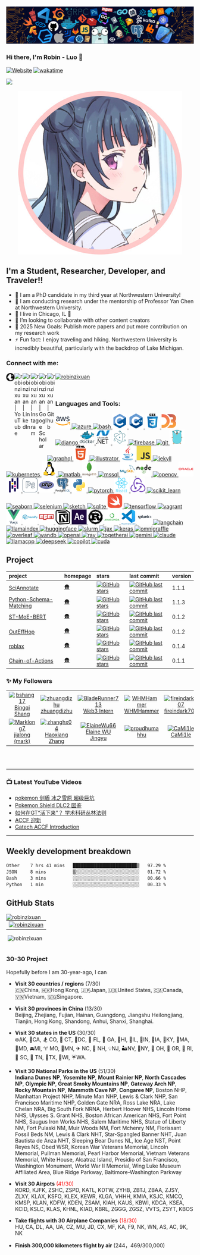 
<p align="center"><img src="assert/header_.png" /></p>

### Hi there, I'm Robin - Luo 👋 

[![Website](https://img.shields.io/website?label=robinzixuan.com&style=for-the-badge&url=https%3A%2F%2Fcodestackr.com)](https://hluo76.github.io/robin.github.io/)
[![wakatime](https://wakatime.com/badge/user/5d89be5e-117e-4882-805a-5aedd1abcb86/project/0617f7fd-c528-4ef5-bd2e-56df133b971c.svg)](https://wakatime.com/badge/user/5d89be5e-117e-4882-805a-5aedd1abcb86/project/0617f7fd-c528-4ef5-bd2e-56df133b971c)

<img src="https://count.getloli.com/get/@:robinzixuan?theme=moebooru" />




<p align="center"><img src="assert/oqaazcctup1.jpeg" alt="robinzixuan" /></p>



## I'm a Student, Researcher, Developer, and Traveler!!

- 🔭 I am a PhD candidate in my third year at Northwestern University!
- 🤖 I am conducting research under the mentorship of Professor Yan Chen at Northwestern University.
- 🌱 I live in Chicago, IL 🤣
- 👯 I’m looking to collaborate with other content creators
- 🥅 2025 New Goals: Publish more papers and put more contribution on my research work
- ⚡ Fun fact: I enjoy traveling and hiking. Northwestern University is incredibly beautiful, particularly with the backdrop of Lake Michigan.




### Connect with me:

[<img align="left" alt="robinzixuan.com" width="22px" src="https://raw.githubusercontent.com/iconic/open-iconic/master/svg/globe.svg" />][website]
[<img align="left" alt="robinzixuan | YouTube" width="22px" src="https://cdn.jsdelivr.net/npm/simple-icons@v3/icons/youtube.svg" />][youtube]


[<img align="left" alt="robinzixuan | LinkedIn" width="22px" src="https://cdn.jsdelivr.net/npm/simple-icons@v3/icons/linkedin.svg" />][linkedin]
[<img align="left" alt="robinzixuan | Instagram" width="22px" src="https://cdn.jsdelivr.net/npm/simple-icons@v3/icons/instagram.svg" />][instagram]
[<img align="left" alt="robinzixuan | Google Scholar" width="22px" src="https://cdn.jsdelivr.net/npm/simple-icons@v3/icons/googlescholar.svg" />][googlescholar]


[<img align="left" alt="robinzixuan | Github" width="22px" src="https://cdn.jsdelivr.net/npm/simple-icons@v3/icons/github.svg" />][webdevplaylist]
<a href="https://twitter.com/robinzixuan" target="blank"><img align="center" src="https://raw.githubusercontent.com/rahuldkjain/github-profile-readme-generator/master/src/images/icons/Social/twitter.svg" alt="robinzixuan" height="30" width="40" /></a>

<br />

### Languages and Tools:
<p align="left"> <a href="https://aws.amazon.com" target="_blank" rel="noreferrer"> <img src="https://raw.githubusercontent.com/devicons/devicon/master/icons/amazonwebservices/amazonwebservices-original-wordmark.svg" alt="aws" width="40" height="40"/> </a> <a href="https://azure.microsoft.com/en-in/" target="_blank" rel="noreferrer"> <img src="https://www.vectorlogo.zone/logos/microsoft_azure/microsoft_azure-icon.svg" alt="azure" width="40" height="40"/> </a> <a href="https://www.gnu.org/software/bash/" target="_blank" rel="noreferrer"> <img src="https://www.vectorlogo.zone/logos/gnu_bash/gnu_bash-icon.svg" alt="bash" width="40" height="40"/> </a> <a href="https://www.cprogramming.com/" target="_blank" rel="noreferrer"> <img src="https://raw.githubusercontent.com/devicons/devicon/master/icons/c/c-original.svg" alt="c" width="40" height="40"/> </a> <a href="https://www.w3schools.com/cpp/" target="_blank" rel="noreferrer"> <img src="https://raw.githubusercontent.com/devicons/devicon/master/icons/cplusplus/cplusplus-original.svg" alt="cplusplus" width="40" height="40"/> </a> <a href="https://www.w3schools.com/css/" target="_blank" rel="noreferrer"> <img src="https://raw.githubusercontent.com/devicons/devicon/master/icons/css3/css3-original-wordmark.svg" alt="css3" width="40" height="40"/> </a> <a href="https://d3js.org/" target="_blank" rel="noreferrer"> <img src="https://raw.githubusercontent.com/devicons/devicon/master/icons/d3js/d3js-original.svg" alt="d3js" width="40" height="40"/> </a> <a href="https://www.djangoproject.com/" target="_blank" rel="noreferrer"> <img src="https://cdn.worldvectorlogo.com/logos/django.svg" alt="django" width="40" height="40"/> </a> <a href="https://www.docker.com/" target="_blank" rel="noreferrer"> <img src="https://raw.githubusercontent.com/devicons/devicon/master/icons/docker/docker-original-wordmark.svg" alt="docker" width="40" height="40"/> </a> <a href="https://dotnet.microsoft.com/" target="_blank" rel="noreferrer"> <img src="https://raw.githubusercontent.com/devicons/devicon/master/icons/dot-net/dot-net-original-wordmark.svg" alt="dotnet" width="40" height="40"/> </a> <a href="https://www.electronjs.org" target="_blank" rel="noreferrer"> <img src="https://raw.githubusercontent.com/devicons/devicon/master/icons/electron/electron-original.svg" alt="electron" width="40" height="40"/> </a> <a href="https://firebase.google.com/" target="_blank" rel="noreferrer"> <img src="https://www.vectorlogo.zone/logos/firebase/firebase-icon.svg" alt="firebase" width="40" height="40"/> </a> <a href="https://git-scm.com/" target="_blank" rel="noreferrer"> <img src="https://www.vectorlogo.zone/logos/git-scm/git-scm-icon.svg" alt="git" width="40" height="40"/> </a> <a href="https://golang.org" target="_blank" rel="noreferrer"> <img src="https://raw.githubusercontent.com/devicons/devicon/master/icons/go/go-original.svg" alt="go" width="40" height="40"/> </a> <a href="https://graphql.org" target="_blank" rel="noreferrer"> <img src="https://www.vectorlogo.zone/logos/graphql/graphql-icon.svg" alt="graphql" width="40" height="40"/> </a> <a href="https://www.w3.org/html/" target="_blank" rel="noreferrer"> <img src="https://raw.githubusercontent.com/devicons/devicon/master/icons/html5/html5-original-wordmark.svg" alt="html5" width="40" height="40"/> </a> <a href="https://www.adobe.com/in/products/illustrator.html" target="_blank" rel="noreferrer"> <img src="https://www.vectorlogo.zone/logos/adobe_illustrator/adobe_illustrator-icon.svg" alt="illustrator" width="40" height="40"/> </a> <a href="https://www.java.com" target="_blank" rel="noreferrer"> <img src="https://raw.githubusercontent.com/devicons/devicon/master/icons/java/java-original.svg" alt="java" width="40" height="40"/> </a> <a href="https://developer.mozilla.org/en-US/docs/Web/JavaScript" target="_blank" rel="noreferrer"> <img src="https://raw.githubusercontent.com/devicons/devicon/master/icons/javascript/javascript-original.svg" alt="javascript" width="40" height="40"/> </a> <a href="https://jekyllrb.com/" target="_blank" rel="noreferrer"> <img src="https://www.vectorlogo.zone/logos/jekyllrb/jekyllrb-icon.svg" alt="jekyll" width="40" height="40"/> </a> <a href="https://kubernetes.io" target="_blank" rel="noreferrer"> <img src="https://www.vectorlogo.zone/logos/kubernetes/kubernetes-icon.svg" alt="kubernetes" width="40" height="40"/> </a> <a href="https://www.linux.org/" target="_blank" rel="noreferrer"> <img src="https://raw.githubusercontent.com/devicons/devicon/master/icons/linux/linux-original.svg" alt="linux" width="40" height="40"/> </a> <a href="https://www.mathworks.com/" target="_blank" rel="noreferrer"> <img src="https://upload.wikimedia.org/wikipedia/commons/2/21/Matlab_Logo.png" alt="matlab" width="40" height="40"/> </a> <a href="https://www.mongodb.com/" target="_blank" rel="noreferrer"> <img src="https://raw.githubusercontent.com/devicons/devicon/master/icons/mongodb/mongodb-original-wordmark.svg" alt="mongodb" width="40" height="40"/> </a> <a href="https://www.microsoft.com/en-us/sql-server" target="_blank" rel="noreferrer"> <img src="https://www.svgrepo.com/show/303229/microsoft-sql-server-logo.svg" alt="mssql" width="40" height="40"/> </a> <a href="https://www.mysql.com/" target="_blank" rel="noreferrer"> <img src="https://raw.githubusercontent.com/devicons/devicon/master/icons/mysql/mysql-original-wordmark.svg" alt="mysql" width="40" height="40"/> </a> <a href="https://nodejs.org" target="_blank" rel="noreferrer"> <img src="https://raw.githubusercontent.com/devicons/devicon/master/icons/nodejs/nodejs-original-wordmark.svg" alt="nodejs" width="40" height="40"/> </a> <a href="https://opencv.org/" target="_blank" rel="noreferrer"> <img src="https://www.vectorlogo.zone/logos/opencv/opencv-icon.svg" alt="opencv" width="40" height="40"/> </a> <a href="https://www.oracle.com/" target="_blank" rel="noreferrer"> <img src="https://raw.githubusercontent.com/devicons/devicon/master/icons/oracle/oracle-original.svg" alt="oracle" width="40" height="40"/> </a> <a href="https://pandas.pydata.org/" target="_blank" rel="noreferrer"> <img src="https://raw.githubusercontent.com/devicons/devicon/2ae2a900d2f041da66e950e4d48052658d850630/icons/pandas/pandas-original.svg" alt="pandas" width="40" height="40"/> </a> <a href="https://www.photoshop.com/en" target="_blank" rel="noreferrer"> <img src="https://raw.githubusercontent.com/devicons/devicon/master/icons/photoshop/photoshop-line.svg" alt="photoshop" width="40" height="40"/> </a> <a href="https://www.php.net" target="_blank" rel="noreferrer"> <img src="https://raw.githubusercontent.com/devicons/devicon/master/icons/php/php-original.svg" alt="php" width="40" height="40"/> </a> <a href="https://www.postgresql.org" target="_blank" rel="noreferrer"> <img src="https://raw.githubusercontent.com/devicons/devicon/master/icons/postgresql/postgresql-original-wordmark.svg" alt="postgresql" width="40" height="40"/> </a> <a href="https://www.python.org" target="_blank" rel="noreferrer"> <img src="https://raw.githubusercontent.com/devicons/devicon/master/icons/python/python-original.svg" alt="python" width="40" height="40"/> </a> <a href="https://pytorch.org/" target="_blank" rel="noreferrer"> <img src="https://www.vectorlogo.zone/logos/pytorch/pytorch-icon.svg" alt="pytorch" width="40" height="40"/> </a> <a href="https://reactjs.org/" target="_blank" rel="noreferrer"> <img src="https://raw.githubusercontent.com/devicons/devicon/master/icons/react/react-original-wordmark.svg" alt="react" width="40" height="40"/> </a>  <a href="https://redux.js.org" target="_blank" rel="noreferrer"> <img src="https://raw.githubusercontent.com/devicons/devicon/master/icons/redux/redux-original.svg" alt="redux" width="40" height="40"/> </a>  <a href="https://scikit-learn.org/" target="_blank" rel="noreferrer"> <img src="https://upload.wikimedia.org/wikipedia/commons/0/05/Scikit_learn_logo_small.svg" alt="scikit_learn" width="40" height="40"/> </a> <a href="https://seaborn.pydata.org/" target="_blank" rel="noreferrer"> <img src="https://seaborn.pydata.org/_images/logo-mark-lightbg.svg" alt="seaborn" width="40" height="40"/> </a> <a href="https://www.selenium.dev" target="_blank" rel="noreferrer"> <img src="https://raw.githubusercontent.com/detain/svg-logos/780f25886640cef088af994181646db2f6b1a3f8/svg/selenium-logo.svg" alt="selenium" width="40" height="40"/> </a> <a href="https://www.sketch.com/" target="_blank" rel="noreferrer"> <img src="https://www.vectorlogo.zone/logos/sketchapp/sketchapp-icon.svg" alt="sketch" width="40" height="40"/> </a> <a href="https://www.sqlite.org/" target="_blank" rel="noreferrer"> <img src="https://www.vectorlogo.zone/logos/sqlite/sqlite-icon.svg" alt="sqlite" width="40" height="40"/> </a> <a href="https://developer.apple.com/swift/" target="_blank" rel="noreferrer"> <img src="https://raw.githubusercontent.com/devicons/devicon/master/icons/swift/swift-original.svg" alt="swift" width="40" height="40"/> </a> <a href="https://www.tensorflow.org" target="_blank" rel="noreferrer"> <img src="https://www.vectorlogo.zone/logos/tensorflow/tensorflow-icon.svg" alt="tensorflow" width="40" height="40"/> </a> <a href="https://www.vagrantup.com/" target="_blank" rel="noreferrer"> <img src="https://www.vectorlogo.zone/logos/vagrantup/vagrantup-icon.svg" alt="vagrant" width="40" height="40"/> </a> <a href="https://vuejs.org/" target="_blank" rel="noreferrer"> <img src="https://raw.githubusercontent.com/devicons/devicon/master/icons/vuejs/vuejs-original-wordmark.svg" alt="vuejs" width="40" height="40"/> </a> <a href="https://vuepress.vuejs.org/" target="_blank" rel="noreferrer"> </a>  
<a href="https://numpy.org/" target="_blank" rel="noreferrer"> <img src="https://github.com/devicons/devicon/blob/master/icons/numpy/numpy-plain-wordmark.svg" alt="numpy" width="40" height="40"/> </a> <a href="https://www.npmjs.com/" target="_blank" rel="noreferrer"> <img src="https://github.com/devicons/devicon/blob/master/icons/npm/npm-original-wordmark.svg" alt="npm" width="40" height="40"/> </a> <a href="https://www.notion.so/" target="_blank" rel="noreferrer"> <img src="https://github.com/devicons/devicon/blob/master/icons/notion/notion-plain.svg" alt="notion" width="40" height="40"/> </a><a href="https://www.adobe.com/products/aftereffects.html" target="_blank" rel="noreferrer"> <img src="https://github.com/devicons/devicon/blob/master/icons/aftereffects/aftereffects-plain.svg" alt="ae" width="40" height="40"/> </a><a href="https://www.rust-lang.org/" target="_blank" rel="noreferrer"> <img src="https://github.com/devicons/devicon/blob/master/icons/rust/rust-original.svg" alt="rust" width="40" height="40"/> </a><a href="https://www.anaconda.com/" target="_blank" rel="noreferrer"> <img src="https://github.com/devicons/devicon/blob/master/icons/anaconda/anaconda-original-wordmark.svg" alt="conda" width="40" height="40"/> </a><a href="https://code.visualstudio.com/" target="_blank" rel="noreferrer"> <img src="https://github.com/devicons/devicon/blob/master/icons/vscode/vscode-original-wordmark.svg" alt="vscode" width="40" height="40"/> </a><a href="https://www.splunk.com/" target="_blank" rel="noreferrer"> <img src="https://github.com/devicons/devicon/blob/master/icons/splunk/splunk-original-wordmark.svg" alt="splunk" width="40" height="40"/> </a><a href="https://www.langchain.com/" target="_blank" rel="noreferrer"> <img src="https://assets.streamlinehq.com/image/private/w_300,h_300,ar_1/f_auto/v1/icons/logos/langchain-ipuhh4qo1jz5ssl4x0g2a.png/langchain-dp1uxj2zn3752pntqnpfu2.png?_a=DATAdtRiZAA0" alt="langchain" width="40" height="40"/> </a><a href="https://www.llamaindex.ai/" target="_blank" rel="noreferrer"> <img src="https://encrypted-tbn0.gstatic.com/images?q=tbn:ANd9GcStMP8S3VbNCqOQd7QQQcbvC_FLa1HlftCiJw&s" alt="llamaindex" width="40" height="40"/> </a><a href="https://huggingface.co/" target="_blank" rel="noreferrer"> <img src="https://huggingface.co/datasets/huggingface/brand-assets/resolve/main/hf-logo.png" alt="huggingface" width="40" height="40"/> </a><a href="https://slurm.schedmd.com/documentation.html" target="_blank" rel="noreferrer"> <img src="https://encrypted-tbn0.gstatic.com/images?q=tbn:ANd9GcQsrtIhdxBaxnRfrCRiMDpfH3SoSeE05jZKhw&s" alt="slurm" width="40" height="40"/> </a><a href="https://docs.jax.dev/en/latest/quickstart.html" target="_blank" rel="noreferrer"> <img src="https://encrypted-tbn0.gstatic.com/images?q=tbn:ANd9GcR6WUup2ibLUhnQMybPXlT0VCjyt4lV8-MmPA&s" alt="jax" width="40" height="40"/> </a><a href="https://keras.io/" target="_blank" rel="noreferrer"> <img src="https://upload.wikimedia.org/wikipedia/commons/thumb/a/ae/Keras_logo.svg/1200px-Keras_logo.svg.png" alt="keras" width="40" height="40"/> </a><a href="https://www.omnigroup.com/omnigraffle" target="_blank" rel="noreferrer"> <img src="https://cdn.jim-nielsen.com/macos/512/omnigraffle-7-2022-10-17.png?rf=1024" alt="omnigraffle" width="40" height="40"/> </a><a href="https://www.overleaf.com/" target="_blank" rel="noreferrer"> <img src="https://encrypted-tbn0.gstatic.com/images?q=tbn:ANd9GcSPFhgJOF_8d_BLyF7ETwnsUBN8lnFhEWRidg&s" alt="overleaf" width="40" height="40"/> </a><a href="https://wandb.ai/site" target="_blank" rel="noreferrer"> <img src="https://encrypted-tbn0.gstatic.com/images?q=tbn:ANd9GcQ3ydC2vwRLIMf4wGyzmiNqjjIgeFwm5SggbA&s" alt="wandb" width="40" height="40"/> </a><a href="https://openai.com/" target="_blank" rel="noreferrer"> <img src="https://encrypted-tbn0.gstatic.com/images?q=tbn:ANd9GcQd5oKbQ-jCGyOVbS5oz88SM571sKiZ80hEDA&s" alt="openai" width="40" height="40"/> </a><a href="https://www.ray.io/" target="_blank" rel="noreferrer"> <img src="https://avatars.githubusercontent.com/u/22125274?s=280&v=4" alt="ray" width="40" height="40"/> </a><a href="https://www.together.ai/" target="_blank" rel="noreferrer"> <img src="https://encrypted-tbn0.gstatic.com/images?q=tbn:ANd9GcQUSBK7uwdogjRvR-tHQEQDLkRo_inEUko2NQ&s" alt="togetherai" width="40" height="40"/> </a><a href="https://gemini.google.com/app" target="_blank" rel="noreferrer"> <img src="https://camo.githubusercontent.com/77ba4ba362fc39151379e4e7691125c8bb130eb2ade811ce9f76d4d5236c6847/68747470733a2f2f75706c6f61642e77696b696d656469612e6f72672f77696b6970656469612f636f6d6d6f6e732f7468756d622f662f66302f476f6f676c655f426172645f6c6f676f2e7376672f3132303070782d476f6f676c655f426172645f6c6f676f2e7376672e706e67" alt="gemini" width="40" height="40"/> </a><a href="https://claude.ai/" target="_blank" rel="noreferrer"> <img src="https://play-lh.googleusercontent.com/4S1nfdKsH_1tJodkHrBHimqlCTE6qx6z22zpMyPaMc_Rlr1EdSFDI1I6UEVMnokG5zI=w240-h480-rw" alt="claude" width="40" height="40"/> </a><a href="https://github.com/ggml-org/llama.cpp" target="_blank" rel="noreferrer"> <img src="https://user-images.githubusercontent.com/90992099/225522866-80486e7e-bb16-42c1-b403-9d919189ae19.png" alt="llamacpp" width="40" height="40"/> </a><a href="https://www.deepseek.com/" target="_blank" rel="noreferrer"> <img src="https://encrypted-tbn0.gstatic.com/images?q=tbn:ANd9GcTqKHD28rGat3WVaqRkRDgIL-SHgOTHB6MrNg&s" alt="deepseek" width="40" height="40"/> </a><a href="https://github.com/features/copilot" target="_blank" rel="noreferrer"> <img src="https://encrypted-tbn0.gstatic.com/images?q=tbn:ANd9GcRhJedbIq_sak5t6NzY9sVyvYUDV8haKtqd3g&s" alt="copilot" width="40" height="40"/> </a><a href="https://developer.nvidia.com/cuda-toolkit" target="_blank" rel="noreferrer"> <img src="https://miro.medium.com/v2/resize:fit:394/1*Z_vXwV0SPudOAdlZnoAkWA.png" alt="cuda" width="40" height="40"/> </a></p>


## Project
project | homepage | stars | last commit | version 
:--- | --- | :--- | :--- |  :--- 
[SciAnnotate](https://github.com/dreamyang-liu/SciAnnotate) | [🛖](https://github.com/dreamyang-liu/SciAnnotate) | [![GitHub stars](https://img.shields.io/github/stars/dreamyang-liu/SciAnnotate?style=flat)](https://github.com/dreamyang-liu/SciAnnotate/stargazers) | [![GitHub last commit](https://img.shields.io/github/last-commit/dreamyang-liu/SciAnnotate?style=flat&label=last)](https://github.com/dreamyang-liu/SciAnnotate/commits) | 1.1.1|
[Python-Schema-Matching](https://github.com/fireindark707/Python-Schema-Matching) | [🛖](https://github.com/fireindark707/Python-Schema-Matching) | [![GitHub stars](https://img.shields.io/github/stars/fireindark707/Python-Schema-Matching?style=flat)](https://github.com/fireindark707/Python-Schema-Matching/stargazers) | [![GitHub last commit](https://img.shields.io/github/last-commit/fireindark707/Python-Schema-Matching?style=flat&label=last)](https://github.com/fireindark707/Python-Schema-Matching/commits) | 1.1.3 |
[ST-MoE-BERT](https://github.com/he-h/ST-MoE-BERT) | [🛖](https://github.com/he-h/ST-MoE-BERT) | [![GitHub stars](https://img.shields.io/github/stars/he-h/ST-MoE-BERT?style=flat)](https://github.com/he-h/ST-MoE-BERT/stargazers) | [![GitHub last commit](https://img.shields.io/github/last-commit/he-h/ST-MoE-BERT?style=flat&label=last)](https://github.com/he-h/ST-MoE-BERT/commits) | 0.1.2 |
[OutEffHop](https://github.com/MAGICS-LAB/OutEffHop) | [🛖](https://github.com/MAGICS-LAB/OutEffHop) | [![GitHub stars](https://img.shields.io/github/stars/MAGICS-LAB/OutEffHop?style=flat)](https://github.com/MAGICS-LAB/OutEffHop/stargazers) | [![GitHub last commit](https://img.shields.io/github/last-commit/MAGICS-LAB/OutEffHop?style=flat&label=last)](https://github.com/MAGICS-LAB/OutEffHop/commits) | 0.1.2 |
[roblax](https://github.com/michaelyeah7/roblax) | [🛖](https://github.com/michaelyeah7/roblax) | [![GitHub stars](https://img.shields.io/github/stars/michaelyeah7/roblax?style=flat)](https://github.com/michaelyeah7/roblax/stargazers) | [![GitHub last commit](https://img.shields.io/github/last-commit/michaelyeah7/roblax?style=flat&label=last)](https://github.com/michaelyeah7/roblax/commits) | 0.1.4 |
[Chain-of-Actions](https://github.com/MAGICS-LAB/Chain-of-Actions)| [🛖](https://github.com/MAGICS-LAB/Chain-of-Actions) | [![GitHub stars](https://img.shields.io/github/stars/MAGICS-LAB/Chain-of-Actions?style=flat&label=last)](https://github.com/MAGICS-LAB/Chain-of-Actions/stargazers) | [![GitHub last commit](https://img.shields.io/github/last-commit/MAGICS-LAB/Chain-of-Actions?style=flat&label=last)](https://github.com/MAGICS-LAB/Chain-of-Actions/commits) | 0.1.1 |


### :sparkles: My Followers
<!--START_SECTION:top-followers-->
<table>
  <tr>
    <td align="center">
      <a href="https://github.com/bshang17">
        <img src="https://avatars2.githubusercontent.com/u/35326344" width="100px;" alt="bshang17"/>
      </a>
      <br />
      <a href="https://github.com/bshang17">Bingqi Shang</a>
    </td>
    <td align="center">
      <a href="https://github.com/zhuangdizhu">
        <img src="https://avatars2.githubusercontent.com/u/10665751" width="100px;" alt="zhuangdizhu"/>
      </a>
      <br />
      <a href="https://github.com/zhuangdizhu">zhuangdizhu</a>
    </td>
    <td align="center">
      <a href="https://github.com/BladeRunner713">
        <img src="https://avatars2.githubusercontent.com/u/9507828" width="100px;" alt="BladeRunner713"/>
      </a>
      <br />
      <a href="https://github.com/BladeRunner713">Web3 Intern</a>
    </td>
    <td align="center">
      <a href="https://github.com/WHMHammer">
        <img src="https://avatars2.githubusercontent.com/u/35433952" width="100px;" alt="WHMHammer"/>
      </a>
      <br />
      <a href="https://github.com/WHMHammer">WHMHammer</a>
    </td>
    <td align="center">
      <a href="https://github.com/fireindark707">
        <img src="https://avatars2.githubusercontent.com/u/30530581" width="100px;" alt="fireindark707"/>
      </a>
      <br />
      <a href="https://github.com/fireindark707">fireindark707</a>
    </td>
    <td align="center">
      <a href="https://github.com/linghuix">
        <img src="https://avatars2.githubusercontent.com/u/31810858" width="100px;" alt="linghuix"/>
      </a>
      <br />
      <a href="https://github.com/linghuix">Jerry X</a>
    </td>
    <td align="center">
      <a href="https://github.com/ruiyangqin2016">
        <img src="https://avatars2.githubusercontent.com/u/35632188" width="100px;" alt="ruiyangqin2016"/>
      </a>
      <br />
      <a href="https://github.com/ruiyangqin2016">Ruiyang Qin</a>
    </td>
  </tr>
  <tr>
    <td align="center">
      <a href="https://github.com/Marklong7">
        <img src="https://avatars2.githubusercontent.com/u/97990588" width="100px;" alt="Marklong7"/>
      </a>
      <br />
      <a href="https://github.com/Marklong7">jialong (mark)</a>
    </td>
    <td align="center">
      <a href="https://github.com/zhanghx04">
        <img src="https://avatars2.githubusercontent.com/u/23461954" width="100px;" alt="zhanghx04"/>
      </a>
      <br />
      <a href="https://github.com/zhanghx04">Haoxiang Zhang</a>
    </td>
    <td align="center">
      <a href="https://github.com/ElaineWu66">
        <img src="https://avatars2.githubusercontent.com/u/71010461" width="100px;" alt="ElaineWu66"/>
      </a>
      <br />
      <a href="https://github.com/ElaineWu66">Elaine WU Jingyu</a>
    </td>
    <td align="center">
      <a href="https://github.com/proudhuma">
        <img src="https://avatars2.githubusercontent.com/u/26041129" width="100px;" alt="proudhuma"/>
      </a>
      <br />
      <a href="https://github.com/proudhuma">hhu</a>
    </td>
    <td align="center">
      <a href="https://github.com/CaMi1le">
        <img src="https://avatars2.githubusercontent.com/u/55053441" width="100px;" alt="CaMi1le"/>
      </a>
      <br />
      <a href="https://github.com/CaMi1le">CaMi1le</a>
    </td>
    <td align="center">
      <a href="https://github.com/Auroraye">
        <img src="https://avatars2.githubusercontent.com/u/28421394" width="100px;" alt="Auroraye"/>
      </a>
      <br />
      <a href="https://github.com/Auroraye">Yexin </a>
    </td>
    <td align="center">
      <a href="https://github.com/he-h">
        <img src="https://avatars2.githubusercontent.com/u/43588065" width="100px;" alt="he-h"/>
      </a>
      <br />
      <a href="https://github.com/he-h">Haoyu He</a>
    </td>
  </tr>
</table>
<!--END_SECTION:top-followers-->



<br />
<br />

---

### 📺 Latest YouTube Videos

<!-- YOUTUBE:START -->
- [pokemon 剑盾 冰之雪原 超级巨坑](https://www.youtube.com/watch?v=GiLNad7ZnZs)
- [Pokemon Shield DLC2 図鉴](https://www.youtube.com/watch?v=jwzX9h6wwwU)
- [如何在GT“活下来”？  学术科研丛林法则](https://www.youtube.com/watch?v=-nsZfbKDXf4)
- [ACCF 迎新](https://www.youtube.com/watch?v=4MvZEMnfi8g)
- [Gatech ACCF Introduction](https://www.youtube.com/watch?v=6pvNFmADnK0)
<!-- YOUTUBE:END -->


---

## Weekly development breakdown
  
<!--START_SECTION:waka-->

```txt
Other    7 hrs 41 mins   ████████████████████████▒   97.29 %
JSON     8 mins          ▒░░░░░░░░░░░░░░░░░░░░░░░░   01.72 %
Bash     3 mins          ░░░░░░░░░░░░░░░░░░░░░░░░░   00.66 %
Python   1 min           ░░░░░░░░░░░░░░░░░░░░░░░░░   00.33 %
```

<!--END_SECTION:waka-->


  

## GitHub Stats
  
 





  <table><tbody><tr style="border: none !important;">

  <p><img align="left" src="https://github-readme-stats.vercel.app/api/top-langs?username=robinzixuan&show_icons=true&locale=en&layout=compact&hide=html,jupyter%20notebook,css&size_weight=0.5&count_weight=0.5" alt="robinzixuan" /></p>

  <td style="border: none !important;"><span><a href="https://github.com/ryo-ma/github-profile-trophy"><img src="https://github-profile-trophy.vercel.app/?username=robinzixuan&theme=radical" alt="robinzixuan" /></a></span></td>

  </tr></tbody></table>
  <table><tbody><tr style="border: none !important;">

  <p>&nbsp;<img align="center" src="https://github-readme-stats.vercel.app/api?username=robinzixuan&show_icons=true&locale=en" alt="robinzixuan" /></p>


    

  </tr></tbody></table>
  






[website]: https://hluo76.github.io/robin.github.io/
[twitter]: https://twitter.com/RobinZixuan
[youtube]: https://www.youtube.com/channel/UC9HneNVKAQRPf5Dkl6qs2-Q
[instagram]: https://www.instagram.com/robinzixuan1997/
[linkedin]: https://www.linkedin.com/in/robinluo-18gatech/
[webdevplaylist]: https://github.com/robinzixuan
[googlescholar]: https://scholar.google.com/citations?user=MzH7kAcAAAAJ&hl=en

### 30-30 Project
<h></h>
<p>Hopefully before I am 30-year-ago, I can</p>
<ul>
<li><p><b>Visit 30 countries / regions</b> (7/30)<br />
🇨🇳China, 🇭🇰Hong Kong, 🇯🇵Japan,  🇺🇸United States, 🇨🇦Canada, 🇻🇳Vietnam, 🇸🇬Singapore.<br />
</p>
</li>
<li><p><b>Visit 30 provinces in China</b> (13/30)</font><br />
Beijing, Zhejiang, Fujian, Hainan, Guangdong, Jiangshu
Heilongjiang, Tianjin, Hong Kong, Shandong, Anhui, Shanxi,
Shanghai.</p>
</li>
<li><p><b>Visit 30 states in the US</b> (30/30)<br />
❄️AK, 🌉CA, 🏂 CO, 📃 CT, 🐼DC, 🍊 FL, 🍑 GA, 🌋HI, 💨IL, 🏁IN, 🚜IA, 🏇KY, 🔮MA, 🐢MD,  🚘MI, ♈ MO, 🌟MN, ✈ NC, 🐍 NH, 💡NJ, 🏜️NV, 🗽NY, 🏈 OH, 🌹 OR, 🌊 RI,  🌴 SC,  🎸 TN, 🗼TX, 🍺WI, ☔WA.</p>
</li>
<li><p><b>Visit 30 National Parks in the US</b> (51/30)<br />
    <b>Indiana Dunes NP</b>, <b>Yosemite NP</b>, <b>Mount Rainier NP</b>, <b>North Cascades NP</b>, <b>Olympic NP</b>, <b>Great Smoky Mountains NP</b>, <b>Gateway Arch NP</b>, <b>Rocky Mountain NP</b>, <b>Mammoth Cave NP</b>, <b>Congaree NP</b>, Boston NHP, Manhattan Project NHP,  Minute Man NHP,  Lewis & Clark NHP, San Francisco Maritime NHP, Golden Gate NRA, Ross Lake NRA, Lake Chelan NRA, Big South Fork NRNA, Herbert Hoover NHS, Lincoln Home NHS, Ulysses S. Grant NHS,  Boston African American NHS, Fort Point NHS, Saugus Iron Works NHS, Salem Maritime NHS, Statue of Liberty NM, Fort Pulaski NM, Muir Woods NM, Fort Mchenry NM, Florissant Fossil Beds NM, Lewis & Clark NHT, Star-Spangled Banner NHT, Juan Bautista de Anza NHT,  Sleeping Bear Dunes NL, Ice Age NST, Point Reyes NS, Obed WSR, Korean War Veterans Memorial, Lincoln Memorial, Pullman Memorial, Pearl Harbor Memorial,  Vietnam Veterans Memorial, White House,   Alcatraz Island, Presidio of San Francisco, Washington Monument, World War II Memorial,
    Wing Luke Museum Affiliated Area,  Blue Ridge Parkway, Baltimore-Washington Parkway </p>
    </li>
<li><p><b>Visit 30 Airpots</b> <span style="color:red">(41/30)</span><br />
KORD, KJFK, ZSHC, ZSPD, KATL, KDTW, ZYHB, ZBTJ, ZBAA, ZJSY, ZLXY, KLAX, KSFO, KLEX, KEWR, KLGA, VHHH, KMIA, KSJC, KMCO, KMSP, KLAN, KDFW, KDEN, ZSAM, KIAH, KAUS, KBWI, KDCA, KSEA, KCID, KSLC, KLAS, KHNL, KIAD, KBRL, ZGGG, ZGSZ, VVTS, ZSYT, KBOS  </p>
</li>
<li><p><b>Take flights with 30 Airplane Companies</b> <font color=red>(18/30)</font><br />
HU, CA, DL, AA, UA, CZ, MU, JD, CX, MF, KA, F9, NK, WN, AS, AC, 9K, NK </p>
</li>
<li><p><b>Finish 300,000 kilometers flight by air</b> (244，469/300,000)</p>


